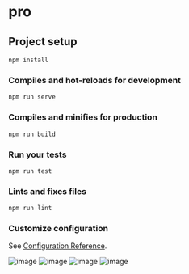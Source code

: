 # pro

## Project setup
```
npm install
```

### Compiles and hot-reloads for development
```
npm run serve
```

### Compiles and minifies for production
```
npm run build
```

### Run your tests
```
npm run test
```

### Lints and fixes files
```
npm run lint
```

### Customize configuration
See [Configuration Reference](https://cli.vuejs.org/config/).


![image](https://github.com/1204888712/myDemo/tree/master/vue%E6%8F%92%E4%BB%B6%E6%B5%8B%E8%AF%95/image/1.png)
![image](https://github.com/1204888712/myDemo/tree/master/vue%E6%8F%92%E4%BB%B6%E6%B5%8B%E8%AF%95/image/2.png)
![image](https://github.com/1204888712/myDemo/tree/master/vue%E6%8F%92%E4%BB%B6%E6%B5%8B%E8%AF%95/image/3.png)
![image](https://github.com/1204888712/myDemo/tree/master/vue%E6%8F%92%E4%BB%B6%E6%B5%8B%E8%AF%95/image/4.png)
